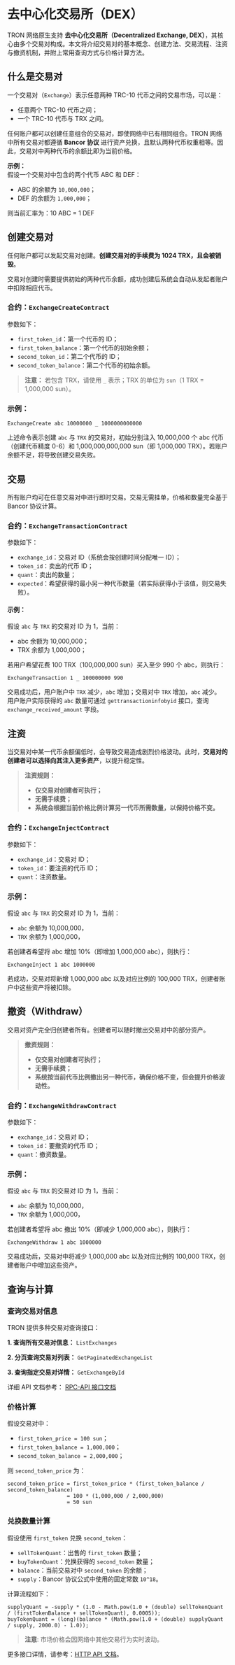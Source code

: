 # 去中心化交易所（DEX）

TRON 网络原生支持 **去中心化交易所（Decentralized Exchange, DEX）**，其核心由多个交易对构成。本文将介绍交易对的基本概念、创建方法、交易流程、注资与撤资机制，并附上常用查询方式与价格计算方法。



## 什么是交易对

一个交易对（`Exchange`）表示任意两种 TRC-10 代币之间的交易市场，可以是：

- 任意两个 TRC-10 代币之间；
- 一个 TRC-10 代币与 TRX 之间。

任何账户都可以创建任意组合的交易对，即使网络中已有相同组合。TRON 网络中所有交易对都遵循 **Bancor 协议** 进行资产兑换，且默认两种代币权重相等。因此，交易对中两种代币的余额比即为当前价格。

**示例：**  
假设一个交易对中包含的两个代币 ABC 和 DEF：

- ABC 的余额为 `10,000,000`；
- DEF 的余额为 `1,000,000`；

则当前汇率为：10 ABC = 1 DEF


## 创建交易对

任何账户都可以发起交易对创建。**创建交易对的手续费为 1024 TRX，且会被销毁**。

交易对创建时需要提供初始的两种代币余额，成功创建后系统会自动从发起者账户中扣除相应代币。

### 合约：`ExchangeCreateContract`

参数如下：

- `first_token_id`：第一个代币的 ID；
- `first_token_balance`：第一个代币的初始余额；
- `second_token_id`：第二个代币的 ID；
- `second_token_balance`：第二个代币的初始余额。

> **注意：** 若包含 TRX，请使用 `_` 表示；TRX 的单位为 `sun`（1 TRX = 1,000,000 sun）。

### 示例：

```
ExchangeCreate abc 10000000 _ 1000000000000
```
上述命令表示创建 `abc` 与 `TRX` 的交易对，初始分别注入 10,000,000 个 abc 代币 （创建代币精度 0-6）和 1,000,000,000,000 sun（即 1,000,000 TRX）。若账户余额不足，将导致创建交易失败。


## 交易
所有账户均可在任意交易对中进行即时交易。交易无需挂单，价格和数量完全基于 Bancor 协议计算。

### 合约：`ExchangeTransactionContract`
参数如下：

- `exchange_id`：交易对 ID（系统会按创建时间分配唯一 ID）；
- `token_id`：卖出的代币 ID；
- `quant`：卖出的数量；
- `expected`：希望获得的最小另一种代币数量（若实际获得小于该值，则交易失败）。

#### 示例：
假设 `abc` 与 `TRX` 的交易对 ID 为 1，当前：

- abc 余额为 10,000,000；
- TRX 余额为 1,000,000；

若用户希望花费 100 TRX（100,000,000 sun）买入至少 990 个 abc，则执行：
```
ExchangeTransaction 1 _ 100000000 990
```
交易成功后，用户账户中 `TRX` 减少，`abc` 增加；交易对中 `TRX` 增加，`abc` 减少。
用户账户实际获得的 `abc` 数量可通过 `gettransactioninfobyid` 接口，查询 `exchange_received_amount` 字段。

## 注资
当交易对中某一代币余额偏低时，会导致交易造成剧烈价格波动。此时，**交易对的创建者可以选择向其注入更多资产**，以提升稳定性。

>**注资规则：**
>- **仅交易对创建者可执行；**
>- **无需手续费；**
>- **系统会根据当前价格比例计算另一代币所需数量，以保持价格不变。**

### 合约：`ExchangeInjectContract`
参数如下：

- `exchange_id`：交易对 ID；
- `token_id`：要注资的代币 ID；
- `quant`：注资数量。

### 示例：
假设 `abc` 与 `TRX` 的交易对 ID 为 1，当前：
- `abc` 余额为 10,000,000，
- `TRX` 余额为 1,000,000，

若创建者希望将 abc 增加 10%（即增加 1,000,000 abc），则执行：

```
ExchangeInject 1 abc 1000000
```
若成功，交易对将新增 1,000,000 abc 以及对应比例的 100,000 TRX，创建者账户中这些资产将被扣除。

## 撤资（Withdraw）
交易对资产完全归创建者所有。创建者可以随时撤出交易对中的部分资产。

>**撤资规则：**
>- **仅交易对创建者可执行；**
>- **无需手续费；**
>- **系统按当前代币比例撤出另一种代币，确保价格不变，但会提升价格波动性。**

### 合约：`ExchangeWithdrawContract`
参数如下：

- `exchange_id`：交易对 ID；
- `token_id`：要撤资的代币 ID；
- `quant`：撤资数量。

### 示例：
假设 `abc` 与 `TRX` 的交易对 ID 为 1，当前：
- `abc` 余额为 10,000,000，
- `TRX` 余额为 1,000,000，

若创建者希望将 abc 撤出 10%（即减少 1,000,000 abc），则执行：

```
ExchangeWithdraw 1 abc 1000000
```
交易成功后，交易对中将减少 1,000,000 abc 以及对应比例的 100,000 TRX，创建者账户中增加这些资产。

## 查询与计算
### 查询交易对信息
TRON 提供多种交易对查询接口：

**1. 查询所有交易对信息：** `ListExchanges`

**2. 分页查询交易对列表：** `GetPaginatedExchangeList`



**3. 查询指定交易对详情：** `GetExchangeById`

详细 API 文档参考：
[RPC-API 接口文档](https://tronprotocol.github.io/documentation-zh/api/rpc/)

### 价格计算
假设交易对中：

- `first_token_price = 100 sun`；
- `first_token_balance = 1,000,000`；
- `second_token_balance = 2,000,000`；

则 `second_token_price` 为：

```
second_token_price = first_token_price * (first_token_balance / second_token_balance)
                   = 100 * (1,000,000 / 2,000,000)
                   = 50 sun
```
### 兑换数量计算
假设使用 `first_token` 兑换 `second_token`：

- `sellTokenQuant`：出售的 `first_token` 数量；
- `buyTokenQuant`：兑换获得的 `second_token` 数量；
- `balance`：当前交易对中 `second_token` 的余额；
- `supply`：Bancor 协议公式中使用的固定常数 `10^18`。

计算流程如下：

```
supplyQuant = -supply * (1.0 - Math.pow(1.0 + (double) sellTokenQuant / (firstTokenBalance + sellTokenQuant), 0.0005));
buyTokenQuant = (long)(balance * (Math.pow(1.0 + (double) supplyQuant / supply, 2000.0) - 1.0));
```
>**注意**: 市场价格会因网络中其他交易行为实时波动。

更多接口详情，请参考：[HTTP API 文档](https://tronprotocol.github.io/documentation-zh/api/http/)。


